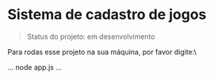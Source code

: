 # Sistema de cadastro de jogos

> Status do projeto: em desenvolvimento

Para rodas esse projeto na sua máquina, por favor digite:\

...
node app.js
...
